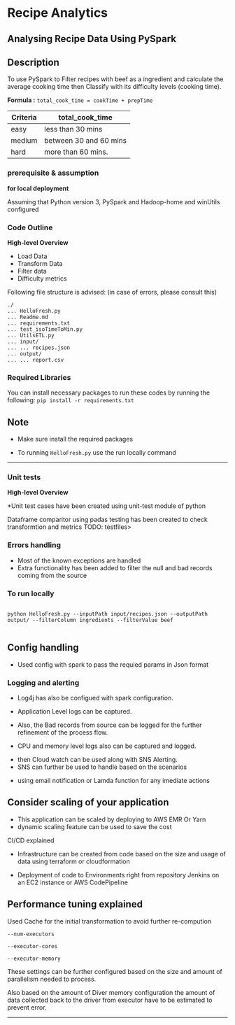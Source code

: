 # Recipe Analytics
## Analysing Recipe Data Using PySpark

## Description
To use PySpark to Filter recipes with beef as a ingredient and calculate the average cooking time then Classify with its difficulty levels (cooking time).


**Formula :** ``` total_cook_time = cookTime + prepTime ```

**Criteria** | **total_cook_time**
------------ | -------------
easy | less than 30 mins
medium | between 30 and 60 mins
hard | more than 60 mins.



### prerequisite & assumption
**for local deployment**
  <p> Assuming that Python version 3, PySpark and Hadoop-home and winUtils configured </p>

### Code Outline
**High-level Overview**
* Load Data
* Transform Data
* Filter data
* Difficulty metrics

Following file structure is advised: (in case of errors, please consult this)
```
./
... HelloFresh.py
... Readme.md
... requirements.txt
... test_isoTimeToMin.py
... UtilsETL.py
... input/
... ... recipes.json
... output/
... ... report.csv

```
### Required Libraries
You can install necessary packages to run these codes by running the following:
```pip install -r requirements.txt```

## Note
- Make sure install the required packages

- To running ```HelloFresh.py``` use the run locally command


- - - -
### Unit tests 
**High-level Overview**

*Unit test cases have been created using unit-test module of python

Dataframe comparitor using padas testing has been created to check transformtion and metrics 
TODO: testfiles>


### Errors handling

* Most of the known exceptions are handled 
* Extra functionality has been added to filter the null and bad records coming from the source
 

### To run locally
```   

python HelloFresh.py --inputPath input/recipes.json --outputPath output/ --filterColumn ingredients --filterValue beef


```

## Config handling

* Used config with spark to pass the requied params in Json format


### Logging and alerting

* Log4j has also be configued with spark configuration.
* Application Level logs can be captured.
* Also, the Bad records from source can be logged for the further refinement of the process flow.

* CPU and memory level logs also can be captured and logged.
- then Cloud watch can be used along with SNS Alerting.
- SNS can further be used to handle based on the scenarios 
* using email notification or Lamda function for any imediate actions 


## Consider scaling of your application

* This application can be scaled by deploying to AWS EMR Or Yarn 
* dynamic scaling feature can be used to save the cost 


CI/CD explained

* Infrastructure can be created from code based on the size and usage of data using terraform or cloudformation 

* Deployment of code to Environments right from repository Jenkins on an EC2 instance or AWS CodePipeline

## Performance tuning explained

Used Cache for the initial transformation to avoid further re-compution 

```
--num-executors

--executor-cores

--executor-memory

```

These settings can be further configured based on the size and amount of parallelism needed to process.

Also based on the amount of Diver memory configuration the amount of data collected back to the driver from executor have to be estimated to prevent error.

- - - -
